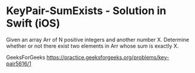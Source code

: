 # KeyPair-SumExists - Solution in Swift (iOS)

Given an array Arr of N positive integers and another number X. Determine whether or not there exist two elements in Arr whose sum is exactly X.

GeeksForGeeks 
https://practice.geeksforgeeks.org/problems/key-pair5616/1
